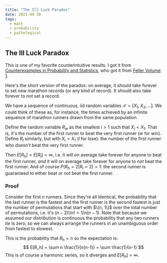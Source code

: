 ```yaml
---
title: "The Ill Luck Paradox"
date: 2021-09-30
tags:
  - math
  - probability
  - pathological
---
```

## The Ill Luck Paradox

This is one of my favorite counterintuitive results. I got it from [Counterexamples in Probability and Statistics](https://www.goodreads.com/book/show/2787607-counterexamples-in-probability-and-statistics?ac=1&from_search=true&qid=qjY2rhiM71&rank=4), who got it from [Feller Volume 1](https://www.goodreads.com/book/show/2378167.An_Introduction_to_Probability_Theory_and_Its_Applications_Volume_1?ac=1&from_search=true&qid=Sm7rvHRTMn&rank=3).

Here's the short version of the paradox: on average, it should take forever to set new marathon records (or any kind of record). It should also take forever to *not* set a record.

We have a sequence of continuous, iid random variables $\mathcal{X} = [X_1, X_2, \ldots]$. We could think of these as, for instance, the times achieved by an infinite sequence of marathon runners drawn from the same population.

Define the random variable $R_w$ as the smallest $i > 1$ such that $X_i < X_1$. That is, it's the number of the first runner to beat the very first runner ($w$ for win). Define $R_l$ similarly, but with $X_i > X_1$ ($l$ for lose): the number of the first runner who *doesn't* beat the very first runner.

Then $E[R_h] = E[R_l] = \infty$, i.e. it will on average take forever for anyone to beat the first runner, *and* it will on average take forever for anyone to *not* beat the first runner. And of course $P(R_h = 2 | R_l = 2) = 1$: the second runner is guaranteed to either beat or not beat the first runner.

### Proof
Consider the first $n$ runners. Since they're all identical, the probability that the last runner is the fastest and the first runner is the second fastest is just the number of permutations that start with $\(n, 1\)$ over the total number of permutations, i.e. it's $(n-2)! / n! = 1 / n(n-1)$. Note that because we assumed our distribution is continuous the probability that any two runners *tie* is zero, so we can always arrange the runners in an unambiguous order from fastest to slowest.

This is the probability that $R_h = n$ so the expectation is:
$$
E[R_h] = \sum n \frac{1}{n(n-1)} = \sum \frac{1}{n-1}
$$
This is of course a harmonic series, so it diverges and $E[R_h] = \infty$.
